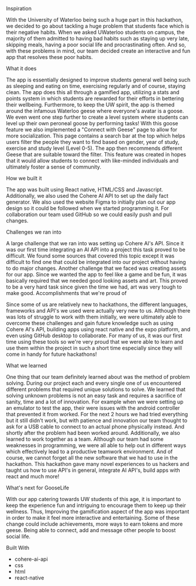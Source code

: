 Inspiration

With the University of Waterloo being such a huge part in this hackathon, we decided to go about tackling a huge problem that students face which is their negative habits. When we asked UWaterloo students on campus, the majority of them admitted to having bad habits such as staying up very late, skipping meals, having a poor social life and procrastinating often. And so, with these problems in mind, our team decided create an interactive and fun app that resolves these poor habits.

What it does

The app is essentially designed to improve students general well being such as sleeping and eating on time, exercising regularly and of course, staying clean. The app does this all through a gamified app, utilizing a stats and points system in which students are rewarded for their efforts in bettering their wellbeing. Furthermore, to keep the UW spirit, the app is themed around the infamous Waterloo geese where everyone's avatar is a goose. We even went one step further to create a level system where students can level up their own peroneal goose by performing tasks! With this goose feature we also implemented a "Connect with Geese" page to allow for more socialization. This page contains a search bar at the top which helps users filter the people they want to find based on gender, year of study, exercise and study level (Level 0-5). The app then recommends different Geese that are suitable toward the filter. This feature was created in hopes that it would allow students to connect with like-minded individuals and ultimately foster a sense of community.

How we built it

The app was built using React native, HTML/CSS and Javascript. Additionally, we also used the Cohere AI API to set up the daily fact generator. We also used the website Figma to initially plan out our app design so it could be followed when we started programming it. For collaboration our team used GitHub so we could easily push and pull changes.

Challenges we ran into

A large challenge that we ran into was setting up Cohere AI's API. Since it was our first time integrating an AI API into a project this task proved to be difficult. We found some sources that covered this topic except it was difficult to find one that could be integrated into our project without having to do major changes.
Another challenge that we faced was creating assets for our app. Since we wanted the app to feel like a game and be fun, it was basically required that we needed good looking assets and art. This proved to be a very hard task since given the time we had, art was very tough to make good.
Accomplishments that we're proud of

Since some of us are relatively new to hackathons, the different languages, frameworks and API's we used were actually very new to us. Although there was lots of struggle to work with them initially, we were ultimately able to overcome these challenges and gain future knowledge such as using Cohere AI's API, building apps using react native and the expo platform, and even using GitHub desktop to collaborate. For many of us, it was our first time using these tools so we're very proud that we were able to learn and use them within the project in such a short time especially since they will come in handy for future hackathons!

What we learned

One thing that our team definitely learned about was the method of problem solving. During our project each and every single one of us encountered different problems that required unique solutions to solve. We learned that solving unknown problems is not an easy task and requires a sacrifice of sanity, time and a lot of innovation. For example when we were setting up an emulator to test the app, their were issues with the android controller that prevented it from worked. For the next 2 hours we had tried everything but it still didn't work, but with patience and innovation our team thought to ask for a USB cable to connect to an actual phone physically instead. And shortly after the problem had been worked around. Additionally, we also learned to work together as a team. Although our team had some weaknesses in programming, we were all able to help out in different ways which effectively lead to a productive teamwork environment. And of course, we cannot forget all the new software that we had to use in the hackathon. This hackathon gave many novel experiences to us hackers and taught us how to use API's in general, integrate AI API's, build apps with react and much more!

What's next for GooseLife

With our app catering towards UW students of this age, it is important to keep the experience fun and intriguing to encourage them to keep up their wellness. Thus, Improving the gamification aspect of the app was important in order to make it feel more interactive and entertaining. Some of these change could include achievements, more ways to earn tokens and more geese. Being able to connect, add and message other people to boost social life.

Built With

- cohere-ai-api
- css
- html
- react-native
